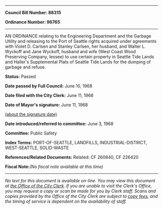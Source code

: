 

********

**Council Bill Number: 88315**
   
**Ordinance Number: 96765**
********

 AN ORDINANCE relating to the Engineering Department and the Garbage Utility and releasing to the Port of Seattle rights acquired under agreements with Violet D. Carlsen and Stanley Carlsen, her husband, and Walter L. Wyckoff and Jane Wyckoff, husband and wife (West Coast Wood Preserving Company, lessee) to use certain property in Seattle Tide Lands and Haller's Supplemental Plats of Seattle Tide Lands for the dumping of garbage and refuse.

**Status:** Passed
   
**Date passed by Full Council:** June 10, 1968
   
**Date filed with the City Clerk:** June 11, 1968
   
**Date of Mayor's signature:** June 11, 1968
   
[(about the signature date)](/~public/approvaldate.htm)
   
   
   
**Date introduced/referred to committee:** June 3, 1968
   
**Committee:** Public Safety
   
   
**Index Terms:** PORT-OF-SEATTLE, LANDFILLS, INDUSTRIAL-DISTRICT, WEST-SEATTLE, SOLID-WASTE

**References/Related Documents:** Related: CF 260840, CF 226420

**Fiscal Note:**_(No fiscal note available at this time)_
********

_No text for this document is available on-line. You may view this document at [the Office of the City Clerk](http://www.seattle.gov/leg/clerk/contactUs.htm). If you are unable to visit the Clerk's Office, you may request a copy or scan be made for you by Clerk staff. Scans and copies provided by the Office of the City Clerk are subject to [copy fees](http://clerk.seattle.gov/~public/clerkfees.htm), and the timing of service is dependent on the availability of staff._

